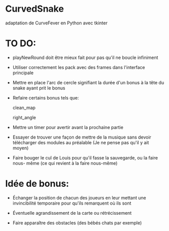 # CurvedSnake
adaptation de CurveFever en Python avec tkinter

# TO DO:

- playNewRound doit être mieux fait pour pas qu'il ne boucle infiniment

- Utiliser correctement les pack avec des frames dans l'interface principale

- Mettre en place l'arc de cercle signifiant la durée d'un bonus à la tête du
snake ayant prit le bonus

- Refaire certains bonus tels que:

    clean_map
    
    right_angle

- Mettre un timer pour avertir avant la prochaine partie

- Essayer de trouver une façon de mettre de la musique sans devoir télécharger
des modules au préalable (Je ne pense pas qu'il y ait moyen)

- Faire bouger le cul de Louis pour qu'il fasse la sauvegarde, ou la faire nous-
même (ce qui revient à la faire nous-même)



# Idée de bonus:

- Échanger la position de chacun des joueurs en leur mettant une invincibilité
temporaire pour qu'ils remarquent où ils sont

- Éventuelle agrandissement de la carte ou rétrécissement

- Faire apparaître des obstacles (des bébés chats par exemple)